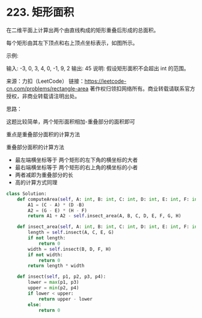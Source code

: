 # 223. 矩形面积

在二维平面上计算出两个由直线构成的矩形重叠后形成的总面积。

每个矩形由其左下顶点和右上顶点坐标表示，如图所示。



示例:

输入: -3, 0, 3, 4, 0, -1, 9, 2
输出: 45
说明: 假设矩形面积不会超出 int 的范围。

来源：力扣（LeetCode）
链接：https://leetcode-cn.com/problems/rectangle-area
著作权归领扣网络所有。商业转载请联系官方授权，非商业转载请注明出处。

思路：

这题比较简单，两个矩形面积相加-重叠部分的面积即可

重点是重叠部分面积的计算方法

重叠部分面积的计算方法

- 最左端横坐标等于 两个矩形的左下角的横坐标的大者
- 最右端横坐标等于 两个矩形的右上角的横坐标的小者
- 两者减即为重叠部分的长
- 高的计算方式同理


```python
class Solution:
    def computeArea(self, A: int, B: int, C: int, D: int, E: int, F: int, G: int, H: int) -> int:
        A1 = (C - A) * (D -B)
        A2 = (G - E) * (H - F)
        return A1 + A2 - self.insect_area(A, B, C, D, E, F, G, H)

    def insect_area(self, A: int, B: int, C: int, D: int, E: int, F: int, G: int, H: int):
        length = self.insect(A, C, E, G)
        if not length:
            return 0
        width = self.insect(B, D, F, H)
        if not width:
            return 0
        return length * width

    def insect(self, p1, p2, p3, p4):
        lower = max(p1, p3)
        upper = min(p2, p4)
        if lower < upper:
            return upper - lower
        else:
            return 0
```